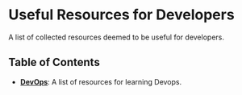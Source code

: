 # Useful Resources for Developers

A list of collected resources deemed to be useful for developers.

## Table of Contents
- [**DevOps**](DEVOPS.md): A list of resources for learning Devops.